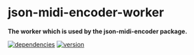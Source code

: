 # json-midi-encoder-worker

**The worker which is used by the json-midi-encoder package.**

[![dependencies](https://img.shields.io/david/chrisguttandin/json-midi-encoder-worker.svg?style=flat-square)](https://www.npmjs.com/package/json-midi-encoder-worker)
[![version](https://img.shields.io/npm/v/json-midi-encoder-worker.svg?style=flat-square)](https://www.npmjs.com/package/json-midi-encoder-worker)
